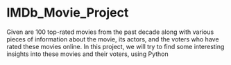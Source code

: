 # IMDb_Movie_Project
Given are 100 top-rated movies from the past decade along with various pieces of information about the movie, its actors, and the voters who have rated these movies online. In this project, we will try to find some interesting insights into these movies and their voters, using Python
